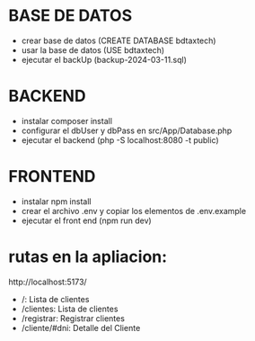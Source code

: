 
# BASE DE DATOS

- crear base de datos (CREATE DATABASE bdtaxtech)
- usar la base de datos (USE bdtaxtech)
- ejecutar el backUp (backup-2024-03-11.sql)


# BACKEND

- instalar composer install
- configurar el dbUser y dbPass en src/App/Database.php
- ejecutar el backend (php -S localhost:8080 -t public)

# FRONTEND

- instalar npm install
- crear el archivo .env y copiar los elementos de .env.example
- ejecutar el front end (npm run dev)


# rutas en la apliacion:
 http://localhost:5173/

- /: Lista de clientes
- /clientes: Lista de clientes
- /registrar: Registrar clientes
- /cliente/#dni: Detalle del Cliente